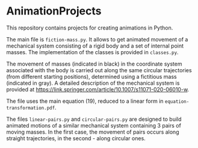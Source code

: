 # AnimationProjects

This repository contains projects for creating animations in Python.


The main file is `fiction-mass.py`. It allows to get animated movement of a mechanical system consisting of a rigid body and a set of internal point masses. The implementation of the classes is provided in `classes.py`.

The movement of masses (indicated in black) in the coordinate system associated with the body is carried out along the same circular trajectories (from different starting positions), determined using a fictitious mass (indicated in gray). A detailed description of the mechanical system is provided at https://link.springer.com/article/10.1007/s11071-020-06010-w.

The file uses the main equation (19), reduced to a linear form in `equation-transformation.pdf`.


The files `linear-pairs.py` and `circular-pairs.py` are designed to build animated motions of a similar mechanical system containing 3 pairs of moving masses. In the first case, the movement of pairs occurs along straight trajectories, in the second - along circular ones.
